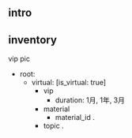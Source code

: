 ## intro

## inventory

vip
pic

- root:
    - virtual: [is_virtual: true]
        - vip
            - duration: 1月, 1年, 3月
        - material
            - material_id .
        - topic .




